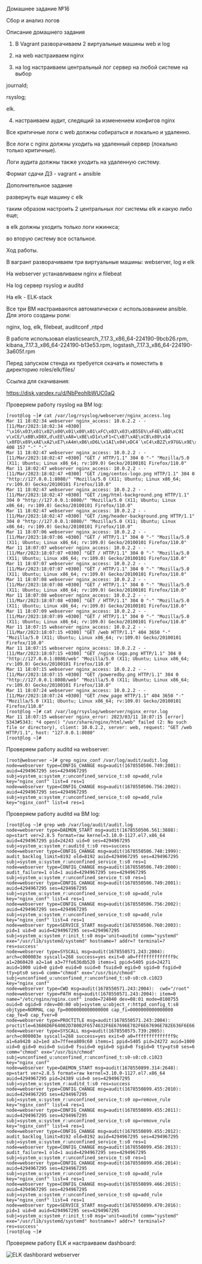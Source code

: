 Домашнее задание №16

Сбор и анализ логов

Описание домашнего задания

1. В Vagrant разворачиваем 2 виртуальные машины web и log

2. на web настраиваем nginx

3. на log настраиваем центральный лог сервер на любой системе на выбор

journald;

rsyslog;

elk.

4. настраиваем аудит, следящий за изменением конфигов nginx 

Все критичные логи с web должны собираться и локально и удаленно.

Все логи с nginx должны уходить на удаленный сервер (локально только критичные).

Логи аудита должны также уходить на удаленную систему.

Формат сдачи ДЗ - vagrant + ansible

Дополнительное задание

развернуть еще машину с elk

таким образом настроить 2 центральных лог системы elk и какую либо еще;

в elk должны уходить только логи нжинкса;

во вторую систему все остальное.

Ход работы.

В вагрант разворачиваем три виртуальные машины: webserver, log и elk

На webserver устанавливаем nginx и filebeat

На log сервер rsyslog и auditd

На elk - ELK-stack

Все три ВМ настраиваются автоматически с использованием ansible. Для этого созданы роли:

nginx, log, elk, filebeat, auditconf ,ntpd

В работе использовал elasticsearch_7.17.3_x86_64-224190-9bcb26.rpm, kibana_7.17.3_x86_64-224190-b13e53.rpm, logstash_7.17.3_x86_64-224190-3a605f.rpm

Перед запуском стенда их требуется скачать и поместить в директорию roles/elk/files/

Ссылка для скачивания:

https://disk.yandex.ru/d/NbPeohlbWUC0aQ

Проверяем работу rsyslog на ВМ log:
```
[root@log ~]# cat /var/log/rsyslog/webserver/nginx_access.log 
Mar 11 18:02:34 webserver nginx_access: 10.0.2.2 - - [11/Mar/2023:18:02:34 +0300] "\x16\x03\x01\x02\x00\x01\x00\x01\xFC\x03\x03\xB55E%\xF4E\xBD\xC9I v\xCE/\xBB\xD8X,d\xEE\xA8=\xBE\xD1x\xF1<C\xB7\xAE\xCB\x80\x14 \x0FD\x89\xAE\xA2\xE7\xA4m\xB6\xD6L\x1AI\x04\xDC4`\xC4\xB2Z\x97U&\x9E\x8F\xCB\x0E\xC5s>\xBE\xD2\x00\x22\x13\x01\x13\x03\x13\x02\xC0+\xC0/\xCC\xA9\xCC\xA8\xC0,\xC00\xC0" 400 157 "-" "-"
Mar 11 18:02:47 webserver nginx_access: 10.0.2.2 - - [11/Mar/2023:18:02:47 +0300] "GET / HTTP/1.1" 304 0 "-" "Mozilla/5.0 (X11; Ubuntu; Linux x86_64; rv:109.0) Gecko/20100101 Firefox/110.0"
Mar 11 18:02:47 webserver nginx_access: 10.0.2.2 - - [11/Mar/2023:18:02:47 +0300] "GET /img/centos-logo.png HTTP/1.1" 304 0 "http://127.0.0.1:8080/" "Mozilla/5.0 (X11; Ubuntu; Linux x86_64; rv:109.0) Gecko/20100101 Firefox/110.0"
Mar 11 18:02:47 webserver nginx_access: 10.0.2.2 - - [11/Mar/2023:18:02:47 +0300] "GET /img/html-background.png HTTP/1.1" 304 0 "http://127.0.0.1:8080/" "Mozilla/5.0 (X11; Ubuntu; Linux x86_64; rv:109.0) Gecko/20100101 Firefox/110.0"
Mar 11 18:02:47 webserver nginx_access: 10.0.2.2 - - [11/Mar/2023:18:02:47 +0300] "GET /img/header-background.png HTTP/1.1" 304 0 "http://127.0.0.1:8080/" "Mozilla/5.0 (X11; Ubuntu; Linux x86_64; rv:109.0) Gecko/20100101 Firefox/110.0"
Mar 11 18:07:06 webserver nginx_access: 10.0.2.2 - - [11/Mar/2023:18:07:06 +0300] "GET / HTTP/1.1" 304 0 "-" "Mozilla/5.0 (X11; Ubuntu; Linux x86_64; rv:109.0) Gecko/20100101 Firefox/110.0"
Mar 11 18:07:07 webserver nginx_access: 10.0.2.2 - - [11/Mar/2023:18:07:07 +0300] "GET / HTTP/1.1" 304 0 "-" "Mozilla/5.0 (X11; Ubuntu; Linux x86_64; rv:109.0) Gecko/20100101 Firefox/110.0"
Mar 11 18:07:07 webserver nginx_access: 10.0.2.2 - - [11/Mar/2023:18:07:07 +0300] "GET / HTTP/1.1" 304 0 "-" "Mozilla/5.0 (X11; Ubuntu; Linux x86_64; rv:109.0) Gecko/20100101 Firefox/110.0"
Mar 11 18:07:08 webserver nginx_access: 10.0.2.2 - - [11/Mar/2023:18:07:08 +0300] "GET / HTTP/1.1" 304 0 "-" "Mozilla/5.0 (X11; Ubuntu; Linux x86_64; rv:109.0) Gecko/20100101 Firefox/110.0"
Mar 11 18:07:08 webserver nginx_access: 10.0.2.2 - - [11/Mar/2023:18:07:08 +0300] "GET / HTTP/1.1" 304 0 "-" "Mozilla/5.0 (X11; Ubuntu; Linux x86_64; rv:109.0) Gecko/20100101 Firefox/110.0"
Mar 11 18:07:09 webserver nginx_access: 10.0.2.2 - - [11/Mar/2023:18:07:09 +0300] "GET / HTTP/1.1" 304 0 "-" "Mozilla/5.0 (X11; Ubuntu; Linux x86_64; rv:109.0) Gecko/20100101 Firefox/110.0"
Mar 11 18:07:15 webserver nginx_access: 10.0.2.2 - - [11/Mar/2023:18:07:15 +0300] "GET /web HTTP/1.1" 404 3650 "-" "Mozilla/5.0 (X11; Ubuntu; Linux x86_64; rv:109.0) Gecko/20100101 Firefox/110.0"
Mar 11 18:07:15 webserver nginx_access: 10.0.2.2 - - [11/Mar/2023:18:07:15 +0300] "GET /nginx-logo.png HTTP/1.1" 304 0 "http://127.0.0.1:8080/web" "Mozilla/5.0 (X11; Ubuntu; Linux x86_64; rv:109.0) Gecko/20100101 Firefox/110.0"
Mar 11 18:07:15 webserver nginx_access: 10.0.2.2 - - [11/Mar/2023:18:07:15 +0300] "GET /poweredby.png HTTP/1.1" 304 0 "http://127.0.0.1:8080/web" "Mozilla/5.0 (X11; Ubuntu; Linux x86_64; rv:109.0) Gecko/20100101 Firefox/110.0"
Mar 11 18:07:24 webserver nginx_access: 10.0.2.2 - - [11/Mar/2023:18:07:24 +0300] "GET /new_page HTTP/1.1" 404 3650 "-" "Mozilla/5.0 (X11; Ubuntu; Linux x86_64; rv:109.0) Gecko/20100101 Firefox/110.0"
[root@log ~]# cat /var/log/rsyslog/webserver/nginx_error.log 
Mar 11 18:07:15 webserver nginx_error: 2023/03/11 18:07:15 [error] 5343#5343: *4 open() "/usr/share/nginx/html/web" failed (2: No such file or directory), client: 10.0.2.2, server: web, request: "GET /web HTTP/1.1", host: "127.0.0.1:8080"
[root@log ~]# 
```
Проверяем работу auditd на webserver:

```
[root@webserver ~]# grep nginx_conf /var/log/audit/audit.log 
node=webserver type=CONFIG_CHANGE msg=audit(1678550506.749:2001): auid=4294967295 ses=4294967295 subj=system_u:system_r:unconfined_service_t:s0 op=add_rule key="nginx_conf" list=4 res=1
node=webserver type=CONFIG_CHANGE msg=audit(1678550506.756:2002): auid=4294967295 ses=4294967295 subj=system_u:system_r:unconfined_service_t:s0 op=add_rule key="nginx_conf" list=4 res=1

```

Проверяем работу auditd на ВМ log:
```
[root@log ~]# grep web /var/log/audit/audit.log 
node=webserver type=DAEMON_START msg=audit(1678550506.561:3888): op=start ver=2.8.5 format=raw kernel=3.10.0-1127.el7.x86_64 auid=4294967295 pid=24243 uid=0 ses=4294967295 subj=system_u:system_r:auditd_t:s0 res=success
node=webserver type=CONFIG_CHANGE msg=audit(1678550506.748:1999): audit_backlog_limit=8192 old=8192 auid=4294967295 ses=4294967295 subj=system_u:system_r:unconfined_service_t:s0 res=1
node=webserver type=CONFIG_CHANGE msg=audit(1678550506.749:2000): audit_failure=1 old=1 auid=4294967295 ses=4294967295 subj=system_u:system_r:unconfined_service_t:s0 res=1
node=webserver type=CONFIG_CHANGE msg=audit(1678550506.749:2001): auid=4294967295 ses=4294967295 subj=system_u:system_r:unconfined_service_t:s0 op=add_rule key="nginx_conf" list=4 res=1
node=webserver type=CONFIG_CHANGE msg=audit(1678550506.756:2002): auid=4294967295 ses=4294967295 subj=system_u:system_r:unconfined_service_t:s0 op=add_rule key="nginx_conf" list=4 res=1
node=webserver type=SERVICE_START msg=audit(1678550506.760:2003): pid=1 uid=0 auid=4294967295 ses=4294967295 subj=system_u:system_r:init_t:s0 msg='unit=auditd comm="systemd" exe="/usr/lib/systemd/systemd" hostname=? addr=? terminal=? res=success'
node=webserver type=SYSCALL msg=audit(1678550571.243:2004): arch=c000003e syscall=268 success=yes exit=0 a0=ffffffffffffff9c a1=2060420 a2=1a4 a3=7ffe636db520 items=1 ppid=5405 pid=24271 auid=1000 uid=0 gid=0 euid=0 suid=0 fsuid=0 egid=0 sgid=0 fsgid=0 tty=pts0 ses=6 comm="chmod" exe="/usr/bin/chmod" subj=unconfined_u:unconfined_r:unconfined_t:s0-s0:c0.c1023 key="nginx_conf"
node=webserver type=CWD msg=audit(1678550571.243:2004):  cwd="/root"
node=webserver type=PATH msg=audit(1678550571.243:2004): item=0 name="/etc/nginx/nginx.conf" inode=724040 dev=08:01 mode=0100755 ouid=0 ogid=0 rdev=00:00 obj=system_u:object_r:httpd_config_t:s0 objtype=NORMAL cap_fp=0000000000000000 cap_fi=0000000000000000 cap_fe=0 cap_fver=0
node=webserver type=PROCTITLE msg=audit(1678550571.243:2004): proctitle=63686D6F64002D78002F6574632F6E67696E782F6E67696E782E636F6E66
node=webserver type=SYSCALL msg=audit(1678550575.739:2005): arch=c000003e syscall=268 success=yes exit=0 a0=ffffffffffffff9c a1=6a9420 a2=1ed a3=7ffeea809c60 items=1 ppid=5405 pid=24272 auid=1000 uid=0 gid=0 euid=0 suid=0 fsuid=0 egid=0 sgid=0 fsgid=0 tty=pts0 ses=6 comm="chmod" exe="/usr/bin/chmod" subj=unconfined_u:unconfined_r:unconfined_t:s0-s0:c0.c1023 key="nginx_conf"
node=webserver type=DAEMON_START msg=audit(1678550899.314:2648): op=start ver=2.8.5 format=raw kernel=3.10.0-1127.el7.x86_64 auid=4294967295 pid=24389 uid=0 ses=4294967295 subj=system_u:system_r:auditd_t:s0 res=success
node=webserver type=CONFIG_CHANGE msg=audit(1678550899.455:2010): auid=4294967295 ses=4294967295 subj=system_u:system_r:unconfined_service_t:s0 op=remove_rule key="nginx_conf" list=4 res=1
node=webserver type=CONFIG_CHANGE msg=audit(1678550899.455:2011): auid=4294967295 ses=4294967295 subj=system_u:system_r:unconfined_service_t:s0 op=remove_rule key="nginx_conf" list=4 res=1
node=webserver type=CONFIG_CHANGE msg=audit(1678550899.455:2012): audit_backlog_limit=8192 old=8192 auid=4294967295 ses=4294967295 subj=system_u:system_r:unconfined_service_t:s0 res=1
node=webserver type=CONFIG_CHANGE msg=audit(1678550899.456:2013): audit_failure=1 old=1 auid=4294967295 ses=4294967295 subj=system_u:system_r:unconfined_service_t:s0 res=1
node=webserver type=CONFIG_CHANGE msg=audit(1678550899.456:2014): auid=4294967295 ses=4294967295 subj=system_u:system_r:unconfined_service_t:s0 op=add_rule key="nginx_conf" list=4 res=1
node=webserver type=CONFIG_CHANGE msg=audit(1678550899.466:2015): auid=4294967295 ses=4294967295 subj=system_u:system_r:unconfined_service_t:s0 op=add_rule key="nginx_conf" list=4 res=1
node=webserver type=SERVICE_START msg=audit(1678550899.470:2016): pid=1 uid=0 auid=4294967295 ses=4294967295 subj=system_u:system_r:init_t:s0 msg='unit=auditd comm="systemd" exe="/usr/lib/systemd/systemd" hostname=? addr=? terminal=? res=success'
[root@log ~]# 

```

Проверяем работу ELK и настраиваем dashboard:

![ELK dashborard webserver](https://github.com/DmitryV81/HW16_Logs/blob/main/ELK.png)
